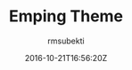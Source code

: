 ---
title: "Emping Theme"
github: https://github.com/rmsubekti/emping
demo: https://rmsubekti.github.io/emping/
author: rmsubekti
draft: true
ssg:
  - Jekyll
cms:
  - No Cms
date: 2016-10-21T16:56:20Z
github_branch: master
---